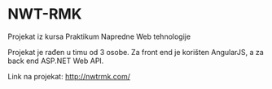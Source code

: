 # NWT-RMK
Projekat iz kursa Praktikum Napredne Web tehnologije

Projekat je rađen u timu od 3 osobe. Za front end je korišten AngularJS, a za back end ASP.NET Web API.

Link na projekat: http://nwtrmk.com/
